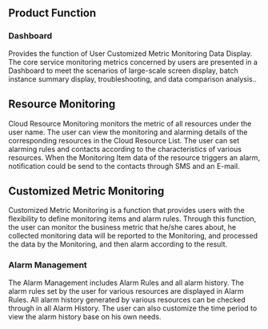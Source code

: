 ## Product Function
### Dashboard
Provides the function of User Customized Metric Monitoring Data Display. The core service monitoring metrics concerned by users are presented in a Dashboard to meet the scenarios of large-scale screen display, batch instance summary display, troubleshooting, and data comparison analysis..
## Resource Monitoring
Cloud Resource Monitoring monitors the metric of all resources under the user name. The user can view the monitoring and alarming  details of the corresponding resources in the Cloud Resource List. The user can set alarming  rules and contacts according to the characteristics of various resources. When the Monitoring Item data of the resource triggers an alarm, notification could be send to the contacts through SMS and an E-mail.
## Customized Metric Monitoring
Customized Metric Monitoring is a function that provides users with the flexibility to define monitoring items and alarm rules. Through this function, the user can monitor the business metric that he/she cares about, he collected monitoring data will be reported to the Monitoring, and processed the data by the Monitoring, and then alarm according to the result.
### Alarm Management
The Alarm Management includes Alarm Rules and all alarm history. The alarm rules set by the user for various resources are displayed in Alarm Rules. All alarm history generated by various resources can be checked through in all Alarm History. The user can also customize the time period to view the alarm history base on his own needs.

